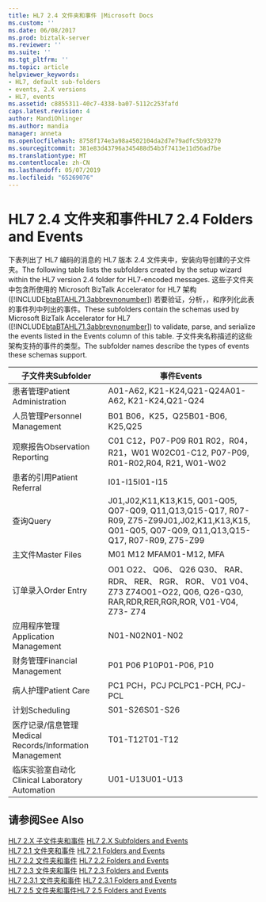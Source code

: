 ```yaml
---
title: HL7 2.4 文件夹和事件 |Microsoft Docs
ms.custom: ''
ms.date: 06/08/2017
ms.prod: biztalk-server
ms.reviewer: ''
ms.suite: ''
ms.tgt_pltfrm: ''
ms.topic: article
helpviewer_keywords:
- HL7, default sub-folders
- events, 2.X versions
- HL7, events
ms.assetid: c8855311-40c7-4338-ba07-5112c253fafd
caps.latest.revision: 4
author: MandiOhlinger
ms.author: mandia
manager: anneta
ms.openlocfilehash: 8758f174e3a98a4502104da2d7e79adfc5b93270
ms.sourcegitcommit: 381e83d43796a345488d54b3f7413e11d56ad7be
ms.translationtype: MT
ms.contentlocale: zh-CN
ms.lasthandoff: 05/07/2019
ms.locfileid: "65269076"
---
```

# <a name="hl7-24-folders-and-events"></a><span data-ttu-id="5a504-102">HL7 2.4 文件夹和事件</span><span class="sxs-lookup"><span data-stu-id="5a504-102">HL7 2.4 Folders and Events</span></span>
<span data-ttu-id="5a504-103">下表列出了 HL7 编码的消息的 HL7 版本 2.4 文件夹中，安装向导创建的子文件夹。</span><span class="sxs-lookup"><span data-stu-id="5a504-103">The following table lists the subfolders created by the setup wizard within the HL7 version 2.4 folder for HL7-encoded messages.</span></span> <span data-ttu-id="5a504-104">这些子文件夹中包含所使用的 Microsoft BizTalk Accelerator for HL7 架构 ([!INCLUDE[btaBTAHL71.3abbrevnonumber](../../includes/btabtahl71-3abbrevnonumber-md.md)]) 若要验证，分析，，和序列化此表的事件列中列出的事件。</span><span class="sxs-lookup"><span data-stu-id="5a504-104">These subfolders contain the schemas used by Microsoft BizTalk Accelerator for HL7 ([!INCLUDE[btaBTAHL71.3abbrevnonumber](../../includes/btabtahl71-3abbrevnonumber-md.md)]) to validate, parse, and serialize the events listed in the Events column of this table.</span></span> <span data-ttu-id="5a504-105">子文件夹名称描述的这些架构支持的事件的类型。</span><span class="sxs-lookup"><span data-stu-id="5a504-105">The subfolder names describe the types of events these schemas support.</span></span>  
  
|<span data-ttu-id="5a504-106">子文件夹</span><span class="sxs-lookup"><span data-stu-id="5a504-106">Subfolder</span></span>|<span data-ttu-id="5a504-107">事件</span><span class="sxs-lookup"><span data-stu-id="5a504-107">Events</span></span>|  
|---------------|------------|  
|<span data-ttu-id="5a504-108">患者管理</span><span class="sxs-lookup"><span data-stu-id="5a504-108">Patient Administration</span></span>|<span data-ttu-id="5a504-109">A01-A62, K21-K24,Q21-Q24</span><span class="sxs-lookup"><span data-stu-id="5a504-109">A01-A62, K21-K24,Q21-Q24</span></span>|  
|<span data-ttu-id="5a504-110">人员管理</span><span class="sxs-lookup"><span data-stu-id="5a504-110">Personnel Management</span></span>|<span data-ttu-id="5a504-111">B01 B06，K25，Q25</span><span class="sxs-lookup"><span data-stu-id="5a504-111">B01-B06, K25,Q25</span></span>|  
|<span data-ttu-id="5a504-112">观察报告</span><span class="sxs-lookup"><span data-stu-id="5a504-112">Observation Reporting</span></span>|<span data-ttu-id="5a504-113">C01 C12，P07-P09 R01 R02，R04，R21，W01 W02</span><span class="sxs-lookup"><span data-stu-id="5a504-113">C01-C12, P07-P09, R01-R02,R04, R21, W01-W02</span></span>|  
|<span data-ttu-id="5a504-114">患者的引用</span><span class="sxs-lookup"><span data-stu-id="5a504-114">Patient Referral</span></span>|<span data-ttu-id="5a504-115">I01-I15</span><span class="sxs-lookup"><span data-stu-id="5a504-115">I01-I15</span></span>|  
|<span data-ttu-id="5a504-116">查询</span><span class="sxs-lookup"><span data-stu-id="5a504-116">Query</span></span>|<span data-ttu-id="5a504-117">J01,J02,K11,K13,K15,  Q01-Q05, Q07-Q09, Q11,Q13,Q15-Q17, R07-R09, Z75-Z99</span><span class="sxs-lookup"><span data-stu-id="5a504-117">J01,J02,K11,K13,K15,  Q01-Q05, Q07-Q09, Q11,Q13,Q15-Q17, R07-R09, Z75-Z99</span></span>|  
|<span data-ttu-id="5a504-118">主文件</span><span class="sxs-lookup"><span data-stu-id="5a504-118">Master Files</span></span>|<span data-ttu-id="5a504-119">M01 M12 MFA</span><span class="sxs-lookup"><span data-stu-id="5a504-119">M01-M12, MFA</span></span>|  
|<span data-ttu-id="5a504-120">订单录入</span><span class="sxs-lookup"><span data-stu-id="5a504-120">Order Entry</span></span>|<span data-ttu-id="5a504-121">O01 O22、 Q06、 Q26 Q30、 RAR、 RDR、 RER、 RGR、 ROR、 V01 V04、 Z73 Z74</span><span class="sxs-lookup"><span data-stu-id="5a504-121">O01-O22, Q06, Q26-Q30, RAR,RDR,RER,RGR,ROR, V01-V04, Z73- Z74</span></span>|  
|<span data-ttu-id="5a504-122">应用程序管理</span><span class="sxs-lookup"><span data-stu-id="5a504-122">Application Management</span></span>|<span data-ttu-id="5a504-123">N01-N02</span><span class="sxs-lookup"><span data-stu-id="5a504-123">N01-N02</span></span>|  
|<span data-ttu-id="5a504-124">财务管理</span><span class="sxs-lookup"><span data-stu-id="5a504-124">Financial Management</span></span>|<span data-ttu-id="5a504-125">P01 P06 P10</span><span class="sxs-lookup"><span data-stu-id="5a504-125">P01-P06, P10</span></span>|  
|<span data-ttu-id="5a504-126">病人护理</span><span class="sxs-lookup"><span data-stu-id="5a504-126">Patient Care</span></span>|<span data-ttu-id="5a504-127">PC1 PCH，PCJ PCL</span><span class="sxs-lookup"><span data-stu-id="5a504-127">PC1-PCH, PCJ-PCL</span></span>|  
|<span data-ttu-id="5a504-128">计划</span><span class="sxs-lookup"><span data-stu-id="5a504-128">Scheduling</span></span>|<span data-ttu-id="5a504-129">S01-S26</span><span class="sxs-lookup"><span data-stu-id="5a504-129">S01-S26</span></span>|  
|<span data-ttu-id="5a504-130">医疗记录/信息管理</span><span class="sxs-lookup"><span data-stu-id="5a504-130">Medical Records/Information Management</span></span>|<span data-ttu-id="5a504-131">T01-T12</span><span class="sxs-lookup"><span data-stu-id="5a504-131">T01-T12</span></span>|  
|<span data-ttu-id="5a504-132">临床实验室自动化</span><span class="sxs-lookup"><span data-stu-id="5a504-132">Clinical Laboratory Automation</span></span>|<span data-ttu-id="5a504-133">U01-U13</span><span class="sxs-lookup"><span data-stu-id="5a504-133">U01-U13</span></span>|  
  
## <a name="see-also"></a><span data-ttu-id="5a504-134">请参阅</span><span class="sxs-lookup"><span data-stu-id="5a504-134">See Also</span></span>  
 <span data-ttu-id="5a504-135">[HL7 2.X 子文件夹和事件](../../adapters-and-accelerators/accelerator-hl7/hl7-2-x-subfolders-and-events.md) </span><span class="sxs-lookup"><span data-stu-id="5a504-135">[HL7 2.X Subfolders and Events](../../adapters-and-accelerators/accelerator-hl7/hl7-2-x-subfolders-and-events.md) </span></span>  
 <span data-ttu-id="5a504-136">[HL7 2.1 文件夹和事件](../../adapters-and-accelerators/accelerator-hl7/hl7-2-1-folders-and-events.md) </span><span class="sxs-lookup"><span data-stu-id="5a504-136">[HL7 2.1 Folders and Events](../../adapters-and-accelerators/accelerator-hl7/hl7-2-1-folders-and-events.md) </span></span>  
 <span data-ttu-id="5a504-137">[HL7 2.2 文件夹和事件](../../adapters-and-accelerators/accelerator-hl7/hl7-2-2-folders-and-events.md) </span><span class="sxs-lookup"><span data-stu-id="5a504-137">[HL7 2.2 Folders and Events](../../adapters-and-accelerators/accelerator-hl7/hl7-2-2-folders-and-events.md) </span></span>  
 <span data-ttu-id="5a504-138">[HL7 2.3 文件夹和事件](../../adapters-and-accelerators/accelerator-hl7/hl7-2-3-folders-and-events.md) </span><span class="sxs-lookup"><span data-stu-id="5a504-138">[HL7 2.3 Folders and Events](../../adapters-and-accelerators/accelerator-hl7/hl7-2-3-folders-and-events.md) </span></span>  
 <span data-ttu-id="5a504-139">[HL7 2.3.1 文件夹和事件](../../adapters-and-accelerators/accelerator-hl7/hl7-2-3-1-folders-and-events.md) </span><span class="sxs-lookup"><span data-stu-id="5a504-139">[HL7 2.3.1 Folders and Events](../../adapters-and-accelerators/accelerator-hl7/hl7-2-3-1-folders-and-events.md) </span></span>  
 [<span data-ttu-id="5a504-140">HL7 2.5 文件夹和事件</span><span class="sxs-lookup"><span data-stu-id="5a504-140">HL7 2.5 Folders and Events</span></span>](../../adapters-and-accelerators/accelerator-hl7/hl7-2-5-folders-and-events.md)